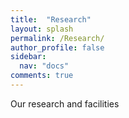 ```yaml
---
title:  "Research"
layout: splash
permalink: /Research/
author_profile: false
sidebar:
  nav: "docs"
comments: true
---
```


Our research and facilities
